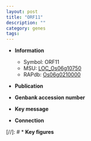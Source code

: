 ```yaml
---
layout: post
title: "ORF11"
description: ""
category: genes
tags: 
---
```


* **Information**  
    + Symbol: ORF11  
    + MSU: [LOC_Os06g10750](http://rice.uga.edu/cgi-bin/ORF_infopage.cgi?orf=LOC_Os06g10750)  
    + RAPdb: [Os06g0210000](http://rapdb.dna.affrc.go.jp/viewer/gbrowse_details/irgsp1?name=Os06g0210000)  

* **Publication**  

* **Genbank accession number**  

* **Key message**  

* **Connection**  

[//]: # * **Key figures**  


